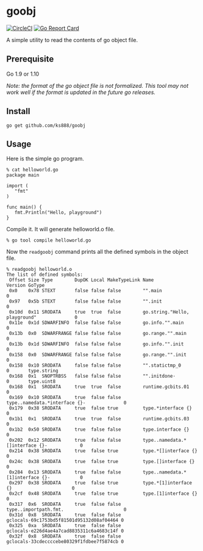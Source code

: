 # goobj

[![CircleCI](https://circleci.com/gh/ks888/goobj.svg?style=svg)](https://circleci.com/gh/ks888/goobj)
[![Go Report Card](https://goreportcard.com/badge/github.com/ks888/goobj)](https://goreportcard.com/report/github.com/ks888/goobj)

A simple utility to read the contents of go object file.

## Prerequisite

Go 1.9 or 1.10

*Note: the format of the go object file is not formalized. This tool may not work well if the format is updated in the future go releases.*

## Install

```
go get github.com/ks888/goobj
```

## Usage

Here is the simple go program.

```
% cat helloworld.go
package main

import (
   "fmt"
)

func main() {
   fmt.Println("Hello, playground")
}

```

Compile it. It will generate helloworld.o file.

```
% go tool compile helloworld.go
```

Now the `readgoobj` command prints all the defined symbols in the object file.

```
% readgoobj helloworld.o
The list of defined symbols:
 Offset Size Type        DupOK Local MakeTypeLink Name                                       Version GoType
 0x0    0x78 STEXT       false false false        "".main                                    0
 0x97   0x5b STEXT       false false false        "".init                                    0
 0x10d  0x11 SRODATA     true  true  false        go.string."Hello, playground"              0
 0x11e  0x1d SDWARFINFO  false false false        go.info."".main                            0
 0x13b  0x0  SDWARFRANGE false false false        go.range."".main                           0
 0x13b  0x1d SDWARFINFO  false false false        go.info."".init                            0
 0x158  0x0  SDWARFRANGE false false false        go.range."".init                           0
 0x158  0x10 SRODATA     false false false        "".statictmp_0                             0       type.string
 0x168  0x1  SNOPTRBSS   false false false        "".initdone·                              0       type.uint8
 0x168  0x1  SRODATA     true  true  false        runtime.gcbits.01                          0
 0x169  0x10 SRODATA     true  false false        type..namedata.*interface {}-              0
 0x179  0x38 SRODATA     true  false true         type.*interface {}                         0
 0x1b1  0x1  SRODATA     true  true  false        runtime.gcbits.03                          0
 0x1b2  0x50 SRODATA     true  false false        type.interface {}                          0
 0x202  0x12 SRODATA     true  false false        type..namedata.*[]interface {}-            0
 0x214  0x38 SRODATA     true  false true         type.*[]interface {}                       0
 0x24c  0x38 SRODATA     true  false true         type.[]interface {}                        0
 0x284  0x13 SRODATA     true  false false        type..namedata.*[1]interface {}-           0
 0x297  0x38 SRODATA     true  false true         type.*[1]interface {}                      0
 0x2cf  0x48 SRODATA     true  false true         type.[1]interface {}                       0
 0x317  0x6  SRODATA     true  false false        type..importpath.fmt.                      0
 0x31d  0x8  SRODATA     true  false false        gclocals·69c1753bd5f81501d95132d08af04464 0
 0x325  0xa  SRODATA     true  false false        gclocals·e226d4ae4a7cad8835311c6a4683c14f 0
 0x32f  0x8  SRODATA     true  false false        gclocals·33cdeccccebe80329f1fdbee7f5874cb 0
```